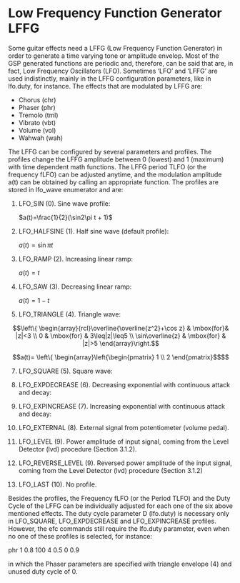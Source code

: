 # Low Frequency Function Generator LFFG

Some guitar effects need a LFFG (Low Frequency Function Generator) in order to generate a time varying tone or amplitude envelop. Most of the GSP generated functions are periodic and, therefore, can be said that are, in fact, Low Frequency Oscillators (LFO). Sometimes ‘LFO’ and ‘LFFG’ are used indistinctly, mainly in the LFFG configuration parameters, like in lfo.duty, for instance. The effects that are modulated by LFFG are:

-	Chorus (chr)
-	Phaser (phr)
-	Tremolo (tml)
-	Vibrato (vbt)
-	Volume (vol)
-	Wahwah (wah)

The LFFG can be configured by several parameters and profiles. The profiles change the LFFG amplitude between 0 (lowest) and 1 (maximum) with time dependent math functions. The LFFG period TLFO (or the frequency fLFO) can be adjusted anytime, and the modulation amplitude a(t) can be obtained by calling an appropriate function. The profiles are stored in lfo_wave enumerator and are:

1)	LFO_SIN (0). Sine wave profile:

      $a(t)=\frac{1}{2}(\sin2\pi t + 1)$
   
3)	LFO_HALFSINE (1). Half sine wave (default profile): 

      $a(t)=\sin\pi t$

4)	LFO_RAMP (2). Increasing linear ramp: 

      $a(t)= t$

5)	LFO_SAW (3). Decreasing linear ramp: 

      $a(t)=1-t$

6)	LFO_TRIANGLE (4). Triangle wave: 

```math
\left\{ \begin{array}{rcl}\overline{\overline{z^2}+\cos z} & \mbox{for}& |z|<3 \\ 
0 & \mbox{for} & 3\leq|z|\leq5 \\
\sin\overline{z} & \mbox{for} & |z|>5 \end{array}\right.
```

```math
a(t)= \left\{ \begin{array}\left{\begin{pmatrix} 1 \\ 2 \end{pmatrix}$$
```
7)	LFO_SQUARE (5). Square wave:

 

8)	LFO_EXPDECREASE (6). Decreasing exponential with continuous attack and decay:

 

9)	LFO_EXPINCREASE (7). Increasing exponential with continuous attack and decay:

 

10)	LFO_EXTERNAL (8). External signal from potentiometer (volume pedal).
 
11)	LFO_LEVEL (9). Power amplitude of input signal, coming from the Level Detector (lvd) procedure (Section 3.1.2).

12)	LFO_REVERSE_LEVEL (9). Reversed power amplitude of the input signal, coming from the Level Detector (lvd) procedure (Section 3.1.2)

13)	LFO_LAST (10). No profile.

Besides the profiles, the Frequency fLFO (or the Period TLFO) and the Duty Cycle of the LFFG can be individually adjusted for each one of the six above mentioned effects. The duty cycle parameter D (lfo.duty) is necessary only in LFO_SQUARE, LFO_EXPDECREASE and LFO_EXPINCREASE profiles. However, the efc commands still require the lfo.duty parameter, even when no one of these profiles is selected, for instance:

phr 1 0.8 100 4 0.5 0 0.9

in which the Phaser parameters are specified with triangle envelope (4) and unused duty cycle of 0. 


